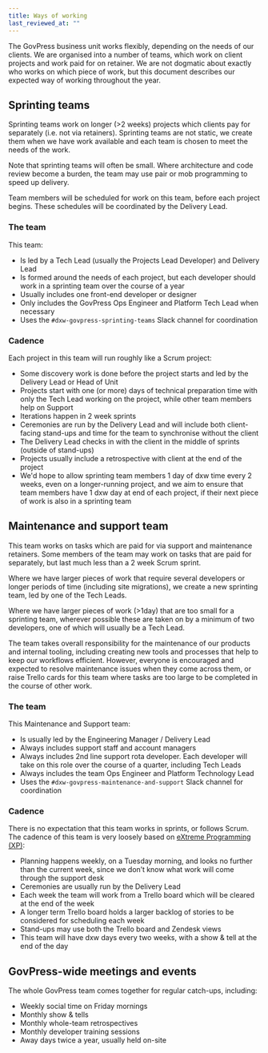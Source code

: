 ```yaml
---
title: Ways of working
last_reviewed_at: ""
---
```


The GovPress business unit works flexibly, depending on the needs of our clients. We are organised into a number of teams, which work on client projects and work paid for on retainer.
We are not dogmatic about exactly who works on which piece of work, but this document describes our expected way of working throughout the year.

## Sprinting teams

Sprinting teams work on longer (>2 weeks) projects which clients pay for separately (i.e. not via retainers). Sprinting teams are not static, we create them when we have work available and each team is chosen to meet the needs of the work.

Note that sprinting teams will often be small. Where architecture and code review become a burden, the team may use pair or mob programming to speed up delivery.

Team members will be scheduled for work on this team, before each project begins. These schedules will be coordinated by the Delivery Lead.

### The team

This team:

* Is led by a Tech Lead (usually the Projects Lead Developer) and Delivery Lead
* Is formed around the needs of each project, but each developer should work in a sprinting team over the course of a year
* Usually includes one front-end developer or designer
* Only includes the GovPress Ops Engineer and Platform Tech Lead when necessary
* Uses the `#dxw-govpress-sprinting-teams` Slack channel for coordination

### Cadence

Each project in this team will run roughly like a Scrum project:

* Some discovery work is done before the project starts and led by the Delivery Lead or Head of Unit
* Projects start with one (or more) days of technical preparation time with only the Tech Lead working on the project, while other team members help on Support
* Iterations happen in 2 week sprints
* Ceremonies are run by the Delivery Lead and will include both client-facing stand-ups and time for the team to synchronise without the client
* The Delivery Lead checks in with the client in the middle of sprints (outside of stand-ups)
* Projects usually include a retrospective with client at the end of the project
* We'd hope to allow sprinting team members 1 day of dxw time every 2 weeks, even on a longer-running project, and we aim to ensure that team members have 1 dxw day at end of each project, if their next piece of work is also in a sprinting team

## Maintenance and support team

This team works on tasks which are paid for via support and maintenance retainers. Some members of the team may work on tasks that are paid for separately, but last much less than a 2 week Scrum sprint.

Where we have larger pieces of work that require several developers or longer periods of time (including site migrations), we create a new sprinting team, led by one of the Tech Leads.

Where we have larger pieces of work (>1day) that are too small for a sprinting team, wherever possible these are taken on by a minimum of two developers, one of which will usually be a Tech Lead.

The team takes overall responsibility for the maintenance of our products and internal tooling, including creating new tools and processes that help to keep our workflows efficient. However, everyone is encouraged and expected to resolve maintenance issues when they come across them, or raise Trello cards for this team where tasks are too large to be completed in the course of other work.

### The team

This Maintenance and Support team:

* Is usually led by the Engineering Manager / Delivery Lead
* Always includes support staff and account managers
* Always includes 2nd line support rota developer. Each developer will take on this role over the course of a quarter, including Tech Leads
* Always includes the team Ops Engineer and Platform Technology Lead
* Uses the `#dxw-govpress-maintenance-and-support` Slack channel for coordination

### Cadence

There is no expectation that this team works in sprints, or follows Scrum. The cadence of this team is very loosely based on [eXtreme Programming (XP)](https://en.wikipedia.org/wiki/Extreme_programming):

* Planning happens weekly, on a Tuesday morning, and looks no further than the current week, since we don’t know what work will come through the support desk
* Ceremonies are usually run by the Delivery Lead
* Each week the team will work from a Trello board which will be cleared at the end of the week
* A longer term Trello board holds a larger backlog of stories to be considered for scheduling each week
* Stand-ups may use both the Trello board and Zendesk views
* This team will have dxw days every two weeks, with a show & tell at the end of the day

## GovPress-wide meetings and events

The whole GovPress team comes together for regular catch-ups, including:

* Weekly social time on Friday mornings
* Monthly show & tells
* Monthly whole-team retrospectives
* Monthly developer training sessions
* Away days twice a year, usually held on-site
